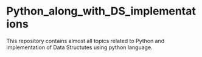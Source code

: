# Python_along_with_DS_implementations
This repository contains almost all topics related to Python and implementation of Data Structutes using python language.

